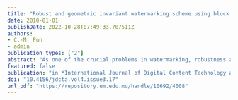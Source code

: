 ```yaml
---
title: "Robust and geometric invariant watermarking scheme using block and gray-level histograms"
date: 2010-01-01
publishDate: 2022-10-28T07:49:33.707511Z
authors: 
- C.-M. Pun
- admin
publication_types: ["2"]
abstract: "As one of the crucial problems in watermarking, robustness against geometric distortion and JPEG compression becomes more than challenging and problematic. In this paper, a robust and geometric invariant watermarking scheme using block histogram and intensity-level histograms is proposed. During watermark embedding procedure, we first compute the number of valid intensity-levels of the given image, and group the pixels into blocks of variable size such that each of which has the same number of intensity-levels. Thus the block histogram is generated for the given image. Then the intensity-level histogram of each block is modified according to the embedding bits of the watermark. During the extraction procedure, the block histogram and intensity-level histogram of each block in the watermarked image are generated in a similar manner and the watermark is decoded according to the distribution of the intensity-level histogram in each block. Experimental results show that the proposed scheme is highly robust against not only JPEG compression, but also geometric attacks and common signal processing such as median filtering. The comparison results also show that the proposed scheme outperforms the existing methods in terms of robustness."
featured: false
publication: "in *International Journal of Digital Content Technology and its Applications (JDCTA)* [EI]"
doi: "10.4156/jdcta.vol4.issue3.17"
url_pdf: "https://repository.um.edu.mo/handle/10692/4008"
---
```


